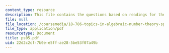 ```yaml
---
content_type: resource
description: This file contains the questions based on readings for the course.
file: null
file_location: /coursemedia/18-786-topics-in-algebraic-number-theory-spring-2006/22d2c2cf7b0ee5ffae285be53f07a49b_ps05.pdf
file_type: application/pdf
resourcetype: Document
title: ps05.pdf
uid: 22d2c2cf-7b0e-e5ff-ae28-5be53f07a49b
---
```

